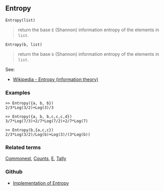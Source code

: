 ## Entropy

```
Entropy(list)
```

> return the base `E` (Shannon) information entropy of the elements in `list`.

```
Entropy(b, list)
```

> return the base `b` (Shannon) information entropy of the elements in `list`.

See:  
* [Wikipedia - Entropy (information theory)](https://en.wikipedia.org/wiki/Entropy_(information_theory))

### Examples

```
>> Entropy({a, b, b}) 
2/3*Log(3/2)+Log(3)/3

>> Entropy({a, b, b,c,c,c,d}) 
3/7*Log(7/3)+2/7*Log(7/2)+2/7*Log(7) 

>> Entropy(b,{a,c,c})
2/3*Log(3/2)/Log(b)+Log(3)/(3*Log(b))
```

### Related terms 
[Commonest](Commonest.md), [Counts](Counts.md), [E](E.md), [Tally](Tally.md)

### Github

* [Implementation of Entropy](https://github.com/axkr/symja_android_library/blob/master/symja_android_library/matheclipse-core/src/main/java/org/matheclipse/core/builtin/ListFunctions.java#L2507) 

